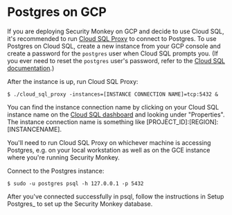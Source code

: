 Postgres on GCP
===============

If you are deploying Security Monkey on GCP and decide to use Cloud SQL, it's recommended to run [Cloud SQL Proxy](https://cloud.google.com/sql/docs/postgres/sql-proxy) to connect to Postgres. To use Postgres on Cloud SQL, create a new instance from your GCP console and create a password for the `postgres` user when Cloud SQL prompts you. (If you ever need to reset the `postgres` user's password, refer to the [Cloud SQL documentation](https://cloud.google.com/sql/docs/postgres/create-manage-users).)

After the instance is up, run Cloud SQL Proxy:

    $ ./cloud_sql_proxy -instances=[INSTANCE CONNECTION NAME]=tcp:5432 &

You can find the instance connection name by clicking on your Cloud SQL instance name on the [Cloud SQL dashboard](https://console.cloud.google.com/sql/instances) and looking under "Properties". The instance connection name is something like [PROJECT\_ID]:[REGION]:[INSTANCENAME].

You'll need to run Cloud SQL Proxy on whichever machine is accessing Postgres, e.g. on your local workstation as well as on the GCE instance where you're running Security Monkey.

Connect to the Postgres instance:

    $ sudo -u postgres psql -h 127.0.0.1 -p 5432

After you've connected successfully in psql, follow the instructions in Setup Postgres\_ to set up the Security Monkey database.
